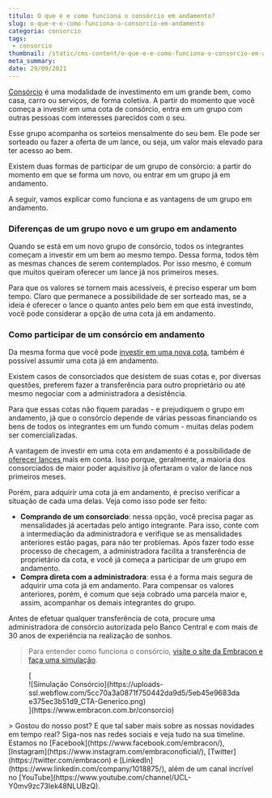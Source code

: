 ```yaml
---
titulo: O que é e como funciona o consórcio em andamento?
slug: o-que-e-e-como-funciona-o-consorcio-em-andamento
categoria: consorcio
tags:
 - consorcio
thumbnail: /static/cms-content/o-que-e-e-como-funciona-o-consorcio-em-andamento.png
meta_summary: 
date: 29/09/2021
---
```

[Consórcio](https://www.embracon.com.br/conhecaoconsorcio/o-que-e-consorcio) é uma modalidade de investimento em um grande bem, como casa, carro ou serviços, de forma coletiva. A partir do momento que você começa a investir em uma cota de consórcio, entra em um grupo com outras pessoas com interesses parecidos com o seu.

Esse grupo acompanha os sorteios mensalmente do seu bem. Ele pode ser sorteado ou fazer a oferta de um lance, ou seja, um valor mais elevado para ter acesso ao bem.

Existem duas formas de participar de um grupo de consórcio: a partir do momento em que se forma um novo, ou entrar em um grupo já em andamento.

A seguir, vamos explicar como funciona e as vantagens de um grupo em andamento.

### Diferenças de um grupo novo e um grupo em andamento

Quando se está em um novo grupo de consórcio, todos os integrantes começam a investir em um bem ao mesmo tempo. Dessa forma, todos têm as mesmas chances de serem contemplados. Por isso mesmo, é comum que muitos queiram oferecer um lance já nos primeiros meses.

Para que os valores se tornem mais acessíveis, é preciso esperar um bom tempo. Claro que permanece a possibilidade de ser sorteado mas, se a ideia é oferecer o lance o quanto antes pelo bem em que está investindo, você pode considerar a opção de uma cota já em andamento.

### Como participar de um consórcio em andamento

Da mesma forma que você pode [investir em uma nova cota](https://www.embracon.com.br/conhecaoconsorcio/o-que-e-a-cota-de-consorcio), também é possível assumir uma cota já em andamento.

Existem casos de consorciados que desistem de suas cotas e, por diversas questões, preferem fazer a transferência para outro proprietário ou até mesmo negociar com a administradora a desistência.

Para que essas cotas não fiquem paradas - e prejudiquem o grupo em andamento, já que o consórcio depende de várias pessoas financiando os bens de todos os integrantes em um fundo comum - muitas delas podem ser comercializadas.

A vantagem de investir em uma cota em andamento é a possibilidade de [oferecer lances ](https://www.embracon.com.br/conhecaoconsorcio/o-que-e-o-lance)mais em conta. Isso porque, geralmente, a maioria dos consorciados de maior poder aquisitivo já ofertaram o valor de lance nos primeiros meses.

Porém, para adquirir uma cota já em andamento, é preciso verificar a situação de cada uma delas. Veja como isso pode ser feito:

- **Comprando de um consorciado**: nessa opção, você precisa pagar as mensalidades já acertadas pelo antigo integrante. Para isso, conte com a intermediação da administradora e verifique se as mensalidades anteriores estão pagas, para não ter problemas. Após fazer todo esse processo de checagem, a administradora facilita a transferência de proprietário da cota, e você já começa a participar de um grupo em andamento.
- **Compra direta com a administradora**: essa é a forma mais segura de adquirir uma cota já em andamento. Para compensar os valores anteriores, porém, é comum que seja cobrado uma parcela maior e, assim, acompanhar os demais integrantes do grupo.

  
Antes de efetuar qualquer transferência de cota, procure uma administradora de consórcio autorizada pelo Banco Central e com mais de 30 anos de experiência na realização de sonhos.

> Para entender como funciona o consórcio, [visite o site da Embracon e faça uma simulação](https://www.embracon.com.br/).

<figure class="w-richtext-figure-type-image w-richtext-align-center">[<div>![Simulação Consórcio](https://uploads-ssl.webflow.com/5cc70a3a0871f750442da9d5/5eb45e9683dae375ec3b51d9_CTA-Generico.png)</div>](https://www.embracon.com.br/consorcio)</figure>> Gostou do nosso post? E que tal saber mais sobre as nossas novidades em tempo real? Siga-nos nas redes sociais e veja tudo na sua timeline. Estamos no [Facebook](https://www.facebook.com/embracon/), [Instagram](https://www.instagram.com/embraconoficial/), [Twitter](https://twitter.com/embracon) e [LinkedIn](https://www.linkedin.com/company/1018875/), além de um canal incrível no [YouTube](https://www.youtube.com/channel/UCL-Y0mv9zc73Iek48NLUBzQ).
